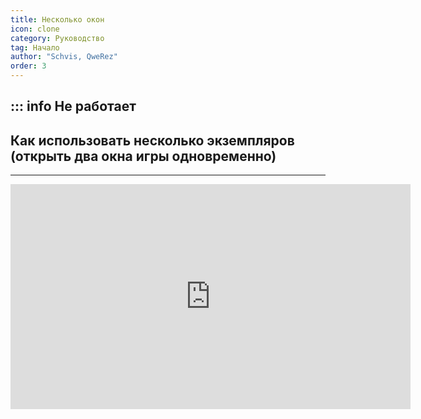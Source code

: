 ```yaml
---
title: Несколько окон
icon: clone
category: Руководство
tag: Начало
author: "Schvis, QweRez"
order: 3
---
```

::: info Не работает
---

## Как использовать несколько экземпляров (открыть два окна игры одновременно)

---
<div class="iframe-container"><iframe width="640" height="360" src="https://www.youtube.com/embed/pSAxKoneT64" title="Multi-Instance V (Обновлено)" frameborder="0" allow="accelerometer; autoplay; clipboard-write; encrypted-media; gyroscope; picture-in-picture; web-share" allowfullscreen></iframe></div>
